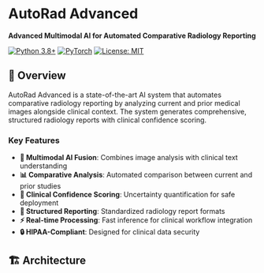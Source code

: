 # AutoRad Advanced

**Advanced Multimodal AI for Automated Comparative Radiology Reporting**

[![Python 3.8+](https://img.shields.io/badge/python-3.8+-blue.svg)](https://www.python.org/downloads/)
[![PyTorch](https://img.shields.io/badge/PyTorch-2.0+-red.svg)](https://pytorch.org/)
[![License: MIT](https://img.shields.io/badge/License-MIT-yellow.svg)](https://opensource.org/licenses/MIT)

## 🚀 Overview

AutoRad Advanced is a state-of-the-art AI system that automates comparative radiology reporting by analyzing current and prior medical images alongside clinical context. The system generates comprehensive, structured radiology reports with clinical confidence scoring.

### Key Features

- **🤖 Multimodal AI Fusion**: Combines image analysis with clinical text understanding
- **📊 Comparative Analysis**: Automated comparison between current and prior studies
- **🎯 Clinical Confidence Scoring**: Uncertainty quantification for safe deployment
- **🏥 Structured Reporting**: Standardized radiology report formats
- **⚡ Real-time Processing**: Fast inference for clinical workflow integration
- **🔒 HIPAA-Compliant**: Designed for clinical data security

## 🏗️ Architecture
